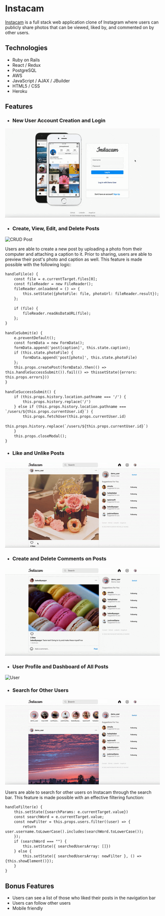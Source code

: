 # Instacam

[Instacam](https://the-instacam.herokuapp.com/#/login) is a full stack web application clone of Instagram where users can publicly share photos that can be viewed, liked by, and commented on by other users.

## Technologies 
* Ruby on Rails
* React / Redux
* PostgreSQL
* AWS
* JavaScript / AJAX / JBuilder
* HTML5 / CSS
* Heroku 

## Features
* ### New User Account Creation and Login
![Login Demo](app/assets/images/readme_demo_login.gif)

* ### Create, View, Edit, and Delete Posts
![CRUD Post](app/assets/images/readme_create_post.gif)

Users are able to create a new post by uploading a photo from their computer and attaching a caption to it. Prior to sharing, users are able to preview their post's photo and caption as well. This feature is made possible with the following logic:

```
handleFile(e) {
    const file = e.currentTarget.files[0];
    const fileReader = new FileReader();
    fileReader.onloadend = () => {
        this.setState({photoFile: file, photoUrl: fileReader.result});
    };
    
    if (file) {
        fileReader.readAsDataURL(file);
    };
}

handleSubmit(e) {
    e.preventDefault();
    const formData = new FormData();
    formData.append('post[caption]', this.state.caption);
    if (this.state.photoFile) {
        formData.append('post[photo]', this.state.photoFile)
    };
    this.props.createPost(formData).then(() => this.handleSuccessSubmit()).fail(() => thissetState({errors: this.props.errors}))
}

handleSuccessSubmit() {
    if (this.props.history.location.pathname === '/') {
        this.props.history.replace('/')
    } else if (this.props.history.location.pathname === `/users/${this.props.currentUser.id}`) {
        this.props.fetchUser(this.props.currentUser.id)
        this.props.history.replace(`/users/${this.props.currentUser.id}`)
    }
    this.props.closeModal();
}
```

* ### Like and Unlike Posts
![Likes](app/assets/images/readme_likes.gif)

* ### Create and Delete Comments on Posts
![Comments](app/assets/images/readme_comments.gif)

* ### User Profile and Dashboard of All Posts
![User](app/assets/images/readme_user.gif)

* ### Search for Other Users
![Search](app/assets/images/readme_search.gif)

Users are able to search for other users on Instacam through the search bar. This feature is made possible with an effective filtering function:
```
handleFilter(e) {
    this.setState({searchParams: e.currentTarget.value})
    const searchWord = e.currentTarget.value;
    const newFilter = this.props.users.filter((user) => {
        return user.username.toLowerCase().includes(searchWord.toLowerCase());
    });
    if (searchWord === "") {
        this.setState({ searchedUsersArray: []})
    } else {
        this.setState({ searchedUsersArray: newFilter }, () => {this.showElement()});
    }
}
``` 

## Bonus Features
* Users can see a list of those who liked their posts in the navigation bar
* Users can follow other users
* Mobile friendly